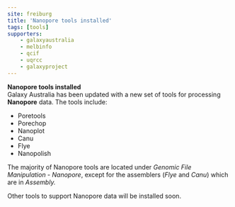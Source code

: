 ```yaml
---
site: freiburg
title: 'Nanopore tools installed'
tags: [tools]
supporters:
    - galaxyaustralia
    - melbinfo
    - qcif
    - uqrcc
    - galaxyproject
---
```

**Nanopore tools installed**
<br/>
Galaxy Australia has been updated with a new set of tools for processing **Nanopore** data. The tools include:

* Poretools
* Porechop
* Nanoplot
* Canu
* Flye
* Nanopolish

The majority of Nanopore tools are located under *Genomic File Manipulation - Nanopore*, except for the assemblers (*Flye* and *Canu*) which are in *Assembly.*

Other tools to support Nanopore data will be installed soon.
